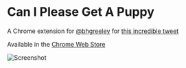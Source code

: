 # Can I Please Get A Puppy

A Chrome extension for [@bhgreeley](https://twitter.com/bhgreeley) for [this incredible tweet](https://twitter.com/bhgreeley/status/976459499920920576)

Available in the [Chrome Web Store](https://chrome.google.com/webstore/detail/can-i-get-a-puppy/hokgmdgpdkdofckenpckniochplimnbe)


![Screenshot](https://user-images.githubusercontent.com/11544418/37833630-ac63cf96-2ea3-11e8-8237-b1e6af61a9d3.png)
